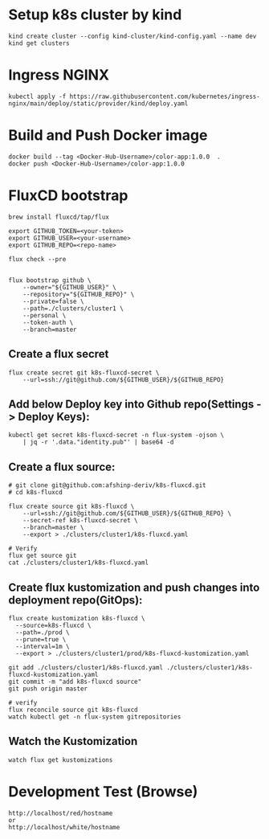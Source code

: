 # Setup k8s cluster by kind
```
kind create cluster --config kind-cluster/kind-config.yaml --name dev
kind get clusters
```

# Ingress NGINX
```
kubectl apply -f https://raw.githubusercontent.com/kubernetes/ingress-nginx/main/deploy/static/provider/kind/deploy.yaml
```

# Build and Push Docker image
```
docker build --tag <Docker-Hub-Username>/color-app:1.0.0  .
docker push <Docker-Hub-Username>/color-app:1.0.0
```

# FluxCD bootstrap
```
brew install fluxcd/tap/flux

export GITHUB_TOKEN=<your-token>
export GITHUB_USER=<your-username>
export GITHUB_REPO=<repo-name>

flux check --pre


flux bootstrap github \
    --owner="${GITHUB_USER}" \
    --repository="${GITHUB_REPO}" \
    --private=false \
    --path=./clusters/cluster1 \
    --personal \
    --token-auth \
    --branch=master
```

## Create a flux secret
```
flux create secret git k8s-fluxcd-secret \
    --url=ssh://git@github.com/${GITHUB_USER}/${GITHUB_REPO}
```

## Add below Deploy key into Github repo(Settings -> Deploy Keys):
```
kubectl get secret k8s-fluxcd-secret -n flux-system -ojson \
    | jq -r '.data."identity.pub"' | base64 -d

```

## Create a flux source:
```
# git clone git@github.com:afshinp-deriv/k8s-fluxcd.git
# cd k8s-fluxcd

flux create source git k8s-fluxcd \
    --url=ssh://git@github.com/${GITHUB_USER}/${GITHUB_REPO} \
    --secret-ref k8s-fluxcd-secret \
    --branch=master \
    --export > ./clusters/cluster1/k8s-fluxcd.yaml

# Verify
flux get source git
cat ./clusters/cluster1/k8s-fluxcd.yaml
```

## Create flux kustomization and push changes into deployment repo(GitOps):
```
flux create kustomization k8s-fluxcd \
  --source=k8s-fluxcd \
  --path=./prod \
  --prune=true \
  --interval=1m \
  --export > ./clusters/cluster1/prod/k8s-fluxcd-kustomization.yaml

git add ./clusters/cluster1/k8s-fluxcd.yaml ./clusters/cluster1/k8s-fluxcd-kustomization.yaml
git commit -m "add k8s-fluxcd source"
git push origin master

# verify
flux reconcile source git k8s-fluxcd
watch kubectl get -n flux-system gitrepositories
```

## Watch the Kustomization
```
watch flux get kustomizations
```

# Development Test (Browse)
```
http://localhost/red/hostname
or
http://localhost/white/hostname
```